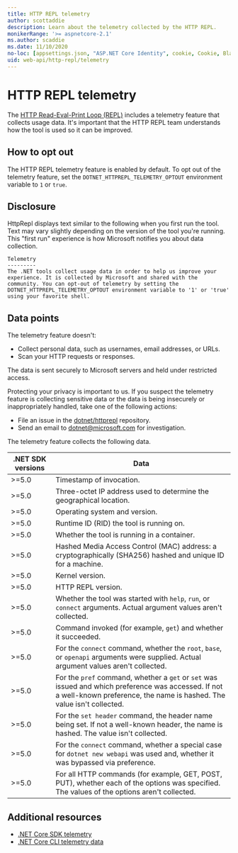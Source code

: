 ```yaml
---
title: HTTP REPL telemetry
author: scottaddie
description: Learn about the telemetry collected by the HTTP REPL.
monikerRange: '>= aspnetcore-2.1'
ms.author: scaddie
ms.date: 11/10/2020
no-loc: [appsettings.json, "ASP.NET Core Identity", cookie, Cookie, Blazor, "Blazor Server", "Blazor WebAssembly", "Identity", "Let's Encrypt", Razor, SignalR]
uid: web-api/http-repl/telemetry
---
```

# HTTP REPL telemetry

The [HTTP Read-Eval-Print Loop (REPL)](xref:web-api/http-repl) includes a telemetry feature that collects usage data. It's important that the HTTP REPL team understands how the tool is used so it can be improved.

## How to opt out

The HTTP REPL telemetry feature is enabled by default. To opt out of the telemetry feature, set the `DOTNET_HTTPREPL_TELEMETRY_OPTOUT` environment variable to `1` or `true`.

## Disclosure

HttpRepl displays text similar to the following when you first run the tool. Text may vary slightly depending on the version of the tool you're running. This "first run" experience is how Microsoft notifies you about data collection.

```console
Telemetry
---------
The .NET tools collect usage data in order to help us improve your experience. It is collected by Microsoft and shared with the community. You can opt-out of telemetry by setting the DOTNET_HTTPREPL_TELEMETRY_OPTOUT environment variable to '1' or 'true' using your favorite shell.
```

## Data points

The telemetry feature doesn't:

* Collect personal data, such as usernames, email addresses, or URLs.
* Scan your HTTP requests or responses.

The data is sent securely to Microsoft servers and held under restricted access.

Protecting your privacy is important to us. If you suspect the telemetry feature is collecting sensitive data or the data is being insecurely or inappropriately handled, take one of the following actions:

* File an issue in the [dotnet/httprepl](https://github.com/dotnet/httprepl/issues) repository.
* Send an email to [dotnet@microsoft.com](mailto:dotnet@microsoft.com) for investigation.

The telemetry feature collects the following data.

| .NET SDK versions | Data |
|--------------|------|
| >=5.0        | Timestamp of invocation. |
| >=5.0        | Three-octet IP address used to determine the geographical location. |
| >=5.0        | Operating system and version. |
| >=5.0        | Runtime ID (RID) the tool is running on. |
| >=5.0        | Whether the tool is running in a container. |
| >=5.0        | Hashed Media Access Control (MAC) address: a cryptographically (SHA256) hashed and unique ID for a machine. |
| >=5.0        | Kernel version. |
| >=5.0        | HTTP REPL version. |
| >=5.0        | Whether the tool was started with `help`, `run`, or `connect` arguments. Actual argument values aren't collected. |
| >=5.0        | Command invoked (for example, `get`) and whether it succeeded. |
| >=5.0        | For the `connect` command, whether the `root`, `base`, or `openapi` arguments were supplied. Actual argument values aren't collected. |
| >=5.0        | For the `pref` command, whether a `get` or `set` was issued and which preference was accessed. If not a well-known preference, the name is hashed. The value isn't collected. |
| >=5.0        | For the `set header` command, the header name being set. If not a well-known header, the name is hashed. The value isn't collected. |
| >=5.0        | For the `connect` command, whether a special case for `dotnet new webapi` was used and, whether it was bypassed via preference. |
| >=5.0        | For all HTTP commands (for example, GET, POST, PUT), whether each of the options was specified. The values of the options aren't collected. |

## Additional resources

* [.NET Core SDK telemetry](/dotnet/core/tools/telemetry)
* [.NET Core CLI telemetry data](https://dotnet.microsoft.com/platform/telemetry)
